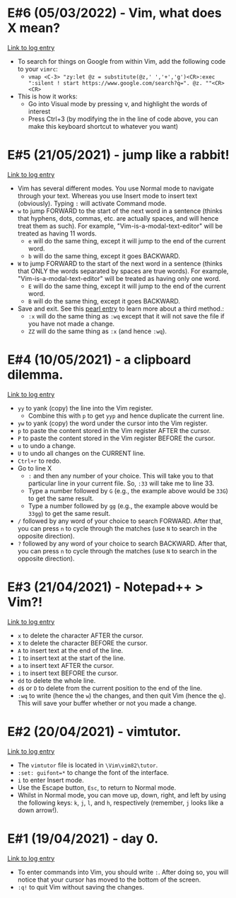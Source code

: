 # E#6 (05/03/2022) - Vim, what does X mean?
[Link to log entry](../01.%20logs/vim_1_logs.md#e6-05032022---vim-what-does-x-mean)
* To search for things on Google from within Vim, add the following code to your `vimrc`:
    * `vmap <C-3> "zy:let @z = substitute(@z,' ','+','g')<CR>:exec ":silent ! start https://www.google.com/search?q=". @z. ""<CR><CR>`
* This is how it works:
    * Go into Visual mode by pressing v, and highlight the words of interest
    * Press Ctrl+3 (by modifying the <C-3> in the line of code above, you can make this keyboard shortcut to whatever you want)

# E#5 (21/05/2021) - jump like a rabbit!
[Link to log entry](../01.%20logs/vim_1_logs.md#e5-21052021---jump-like-a-rabbit)
* Vim has several different modes. You use Normal mode to navigate through your text. Whereas you use Insert mode to insert text (obviously). Typing `:` will activate Command mode.
* `w` to jump FORWARD to the start of the next word in a sentence (thinks that hyphens, dots, commas, etc. are actually spaces, and will hence treat them as such). For example, "Vim-is-a-modal-text-editor" will be treated as having 11 words.
    * `e` will do the same thing, except it will jump to the end of the current word.
    * `b` will do the same thing, except it goes BACKWARD.
* `W` to jump FORWARD to the start of the next word in a sentence (thinks that ONLY the words separated by spaces are true words). For example, "Vim-is-a-modal-text-editor" will be treated as having only one word.
    * `E` will do the same thing, except it will jump to the end of the current word.
    * `B` will do the same thing, except it goes BACKWARD.
* Save and exit. See this [pearl entry](../02.%20pearls/vim_1_pearls.md#e3-21042021---notepad--vim) to learn more about a third method.:
   * `:x` will do the same thing as `:wq` except that it will not save the file if you have not made a change.
   * `ZZ` will do the same thing as `:x` (and hence `:wq`).

# E#4 (10/05/2021) - a clipboard dilemma.
[Link to log entry](../01.%20logs/vim_1_logs.md#e4-10052021---a-clipboard-dilemma)
* `yy` to yank (copy) the line into the Vim register.
    * Combine this with `p` to get `yyp` and hence duplicate the current line.
* `yw` to yank (copy) the word under the cursor into the Vim register.
* `p` to paste the content stored in the Vim register AFTER the cursor.
* `P` to paste the content stored in the Vim register BEFORE the cursor.
* `u` to undo a change.
* `U` to undo all changes on the CURRENT line.
* `Ctrl+r` to redo.
* Go to line X
    * `:` and then any number of your choice. This will take you to that particular line in your current file. So, `:33` will take me to line 33.
    * Type a number followed by `G` (e.g., the example above would be `33G`) to get the same result.
    * Type a number followed by `gg` (e.g., the example above would be `33gg`) to get the same result.
* `/` followed by any word of your choice to search FORWARD. After that, you can press `n` to cycle through the matches (use `N` to search in the opposite direction).
* `?` followed by any word of your choice to search BACKWARD. After that, you can press `n` to cycle through the matches (use `N` to search in the opposite direction).

# E#3 (21/04/2021) - Notepad++ > Vim?!
[Link to log entry](../01.%20logs/vim_1_logs.md#e3-21042021---notepad--vim)
* `x` to delete the character AFTER the cursor.
* `X` to delete the character BEFORE the cursor.
* `A` to insert text at the end of the line.
* `I` to insert text at the start of the line.
* `a` to insert text AFTER the cursor.
* `i` to insert text BEFORE the cursor.
* `dd` to delete the whole line.
* `d$` or `D` to delete from the current position to the end of the line.
* `:wq` to write (hence the `w`) the changes, and then quit Vim (hence the `q`). This will save your buffer whether or not you made a change.

# E#2 (20/04/2021) - vimtutor.
[Link to log entry](../01.%20logs/vim_1_logs.md#e2-20042021---vimtutor)
* The `vimtutor` file is located in `\Vim\vim82\tutor`.
* `:set: guifont=*` to change the font of the interface.
* `i` to enter Insert mode.
* Use the Escape button, `Esc`, to return to Normal mode.
* Whilst in Normal mode, you can move up, down, right, and left by using the following keys: `k`, `j`, `l`, and `h`, respectively (remember, `j` looks like a down arrow!).

# E#1 (19/04/2021) - day 0.
[Link to log entry](../01.%20logs/vim_1_logs.md#e1-19042021---day-0)
* To enter commands into Vim, you should write `:`. After doing so, you will notice that your cursor has moved to the bottom of the screen.
* `:q!` to quit Vim without saving the changes.
